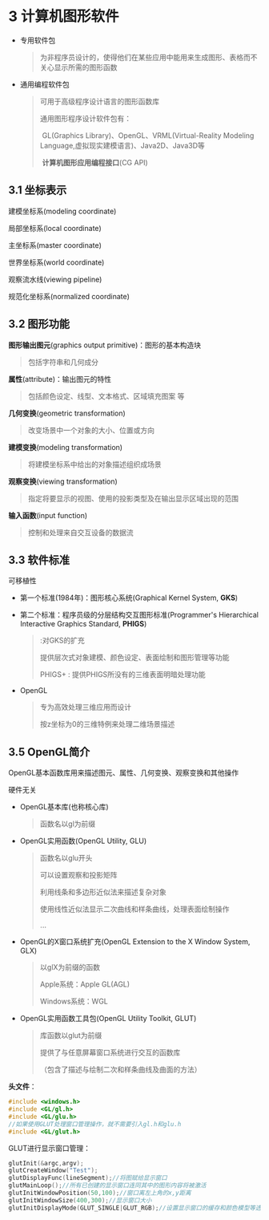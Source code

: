 # 3 计算机图形软件

* 专用软件包

  > 为非程序员设计的，使得他们在某些应用中能用来生成图形、表格而不关心显示所需的图形函数

* 通用编程软件包

  > 可用于高级程序设计语言的图形函数库
  >
  > 通用图形程序设计软件包有：
  >
  > ​		GL(Graphics Library)、OpenGL、VRML(Virtual-Reality Modeling Language,虚拟现实建模语言)、Java2D、Java3D等
  >
  > ​		**计算机图形应用编程接口**(CG API)

## 3.1 坐标表示

建模坐标系(modeling coordinate)

局部坐标系(local coordinate)

主坐标系(master coordinate)

世界坐标系(world coordinate)

观察流水线(viewing pipeline)

规范化坐标系(normalized coordinate)

## 3.2 图形功能

**图形输出图元**(graphics output primitive)：图形的基本构造块

> 包括字符串和几何成分

**属性**(attribute)：输出图元的特性

> 包括颜色设定、线型、文本格式、区域填充图案 等

**几何变换**(geometric transformation)

> 改变场景中一个对象的大小、位置或方向

**建模变换**(modeling transformation)

> 将建模坐标系中给出的对象描述组织成场景

**观察变换**(viewing transformation)

> 指定将要显示的视图、使用的投影类型及在输出显示区域出现的范围

**输入函数**(input function)

> 控制和处理来自交互设备的数据流

## 3.3 软件标准

可移植性

* 第一个标准(1984年)：图形核心系统(Graphical Kernel System, **GKS**)

* 第二个标准：程序员级的分层结构交互图形标准(Programmer's Hierarchical Interactive Graphics Standard, **PHIGS**)

  > :对GKS的扩充
  >
  > 提供层次式对象建模、颜色设定、表面绘制和图形管理等功能
  >
  > PHIGS+ : 提供PHIGS所没有的三维表面明暗处理功能

* OpenGL

  > 专为高效处理三维应用而设计
  >
  > 按z坐标为0的三维特例来处理二维场景描述

## 3.5 OpenGL简介

OpenGL基本函数库用来描述图元、属性、几何变换、观察变换和其他操作

硬件无关

* OpenGL基本库(也称核心库)

  > 函数名以gl为前缀

* OpenGL实用函数(OpenGL Utility, GLU)

  > 函数名以glu开头
  >
  > 可以设置观察和投影矩阵
  >
  > 利用线条和多边形近似法来描述复杂对象
  >
  > 使用线性近似法显示二次曲线和样条曲线，处理表面绘制操作
  >
  > ...

* OpenGL的X窗口系统扩充(OpenGL Extension to the X Window System, GLX)

  > 以glX为前缀的函数
  >
  > Apple系统：Apple GL(AGL)
  >
  > Windows系统：WGL

* OpenGL实用函数工具包(OpenGL Utility Toolkit, GLUT)

  > 库函数以glut为前缀
  >
  > 提供了与任意屏幕窗口系统进行交互的函数库
  >
  > （包含了描述与绘制二次和样条曲线及曲面的方法）



**头文件**：

```c++
#include <windows.h>
#include <GL/gl.h>
#include <GL/glu.h>
//如果使用GLUT处理窗口管理操作，就不需要引入gl.h和glu.h
#include <GL/glut.h>
```



GLUT进行显示窗口管理：

```c
glutInit(&argc,argv);
glutCreateWindow("Test");
glutDisplayFunc(lineSegment);//将图赋给显示窗口
glutMainLoop();//所有已创建的显示窗口连同其中的图形内容将被激活
glutInitWindowPosition(50,100);//窗口离左上角的x,y距离
glutInitWindowSize(400,300);//显示窗口大小
glutInitDisplayMode(GLUT_SINGLE|GLUT_RGB);//设置显示窗口的缓存和颜色模型等选项（单个缓存、RGB模型）

```

